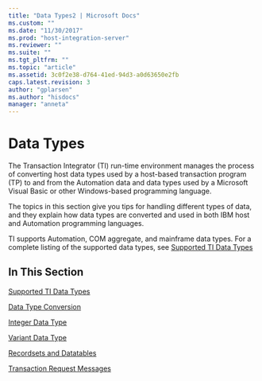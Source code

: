 ```yaml
---
title: "Data Types2 | Microsoft Docs"
ms.custom: ""
ms.date: "11/30/2017"
ms.prod: "host-integration-server"
ms.reviewer: ""
ms.suite: ""
ms.tgt_pltfrm: ""
ms.topic: "article"
ms.assetid: 3c0f2e38-d764-41ed-94d3-a0d63650e2fb
caps.latest.revision: 3
author: "gplarsen"
ms.author: "hisdocs"
manager: "anneta"
---
```

# Data Types
The Transaction Integrator (TI) run-time environment manages the process of converting host data types used by a host-based transaction program (TP) to and from the Automation data and data types used by a Microsoft Visual Basic or other Windows-based programming language.  
  
 The topics in this section give you tips for handling different types of data, and they explain how data types are converted and used in both IBM host and Automation programming languages.  
  
 TI supports Automation, COM aggregate, and mainframe data types. For a complete listing of the supported data types, see [Supported TI Data Types](../core/supported-ti-data-types2.md)  
  
## In This Section  
 [Supported TI Data Types](../core/supported-ti-data-types2.md)  
  
 [Data Type Conversion](../core/data-type-conversion1.md)  
  
 [Integer Data Type](../core/integer-data-type1.md)  
  
 [Variant Data Type](../core/variant-data-type1.md)  
  
 [Recordsets and Datatables](../core/recordsets-and-datatables1.md)  
  
 [Transaction Request Messages](../core/transaction-request-messages2.md)